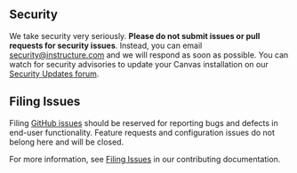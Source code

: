 ## Security

We take security very seriously. **Please do not submit issues or pull requests for security issues**. Instead, you can email security@instructure.com and we will respond as soon as possible. You can watch for security advisories to update your Canvas installation on our [Security Updates forum](https://community.canvaslms.com/community/answers/security).

## Filing Issues

Filing [GitHub issues](https://github.com/instructure/canvas-lms/issues) should be reserved for reporting bugs and defects in end-user functionality. Feature requests and configuration issues do not belong here and will be closed.

For more information, see [Filing Issues](https://github.com/instructure/canvas-lms/blob/master/CONTRIBUTING.md#filing-issues) in our contributing documentation.

